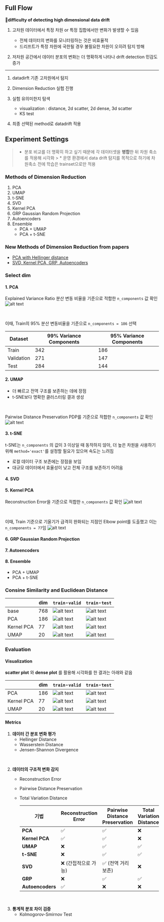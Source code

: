 ## Full Flow

<aside>

**📌difficulty of detecting high dimensional data drift**

1. 고차원 데이터에서 특정 차원 or 특정 집합에서만 변화가 발생할 수 있음
    
    - 전체 데이터의 변화를 모니터링하는 것은 비효율적
    - 드리프트가 특정 차원에 국한될 경우 불필요한 차원이 오히려 탐지 방해
2. 저차원 공간에서 데이터 분포의 변화는 더 명확하게 나타나 drift detection 민감도 증가
    
</aside>

---------------

1. datadirft 기존 고차원에서 탐지
2. Dimension Reduction 실험 진행
3. 실험 유의미한지 탐색

    - visualization : distance, 2d scatter, 2d dense, 3d scatter
    - KS test

4. 최종 선택된 method로 datadrift 적용


## Experiment Settings
> * 분포 비교를 더 명확히 하고 싶기 때문에 각 데이터셋을 **병합**한 뒤 차원 축소를 적용해 시각화
    > * 운영 환경에서 data drift 탐지를 목적으로 하기에 차원축소 전에 학습은 trainset으로만 적용 
> 

### Methods of Dimension Reduction
1. PCA
2. UMAP
3. t-SNE
4. SVD
5. Kernel PCA
6. GRP Gaussian Random Projection
7. Autoencoders 
8. Ensemble
    - PCA + UMAP 
    - PCA + t-SNE

### New Methods of Dimension Reduction from papers
- [PCA with Hellinger distance](https://link.springer.com/article/10.1007/s10115-020-01438-3)
- [SVD, Kernel PCA, GRP, Autoencoders](https://aclanthology.org/2024.lrec-main.579.pdf)

### Select dim 
#### 1. PCA 
Explained Variance Ratio 분산 변동 비율을 기준으로 적합한 `n_components` 값 확인
![alt text](image-4.png)

</br>

이때, Train의 95% 분산 변동비율을 기준으로 `n_components = 186` 선택

| Dataset      | 99% Variance Components | 95% Variance Components |
|--------------|--------------------------|--------------------------|
| Train        | 342                      | 186                      |
| Validation   | 271                      | 147                      |
| Test         | 284                      | 144                      |


#### 2. UMAP
- 더 빠르고 전역 구조를 보존하는 데에 장점
- t-SNE보다 명확한 클러스터링 결과 생성

</br>

Pairwise Distance Preservation PDP를 기준으로 적합한 `n_components` 값 확인
![alt text](image-18.png)

#### 3. t-SNE
t-SNE는 `n_components` 의 값이 3 이상일 때 동작하지 않아, 더 높은 차원을 사용하기 위해 `method='exact'`를 설정할 필요가 있으며 속도는 느려짐
- 로컬 데이터 구조 보존에는 장점을 보임
- 대규모 데이터에서 효율성이 낮고 전체 구조를 보존하기 어려움


#### 4. SVD
#### 5. Kernel PCA
Reconstruction Error을 기준으로 적합한 `n_components` 값 확인
![alt text](image-7.png)

</br> 

이때, Train 기준으로 기울기가 급격히 완화되는 지점인 Elbow point를 도출했고 이는 `n_components = 77`임
![alt text](image-8.png)

#### 6. GRP Gaussian Random Projection
#### 7. Autoencoders 
#### 8. Ensemble
- PCA + UMAP 
- PCA + t-SNE

### Consine Similarity and Euclidean Distance
|| dim | `train`-`valid`           |  `train`-`test`           |
|--------------------|--------------------|--------------------|--------------------|
|base| 768 | ![alt text](image.png) | ![alt text](image-1.png) |
|PCA| 186 | ![alt text](image-2.png) | ![alt text](image-5.png) |
|Kernel PCA | 77 | ![alt text](image-9.png) | ![alt text](image-11.png) |
|UMAP | 20 | ![alt text](image-14.png) | ![alt text](image-15.png) |


### Evaluation 
#### Visualization
 **scatter plot** 와 **dense plot** 를 활용해 시각화를 한 결과는 아래와 같음

||dim| `train`-`valid`           |  `train`-`test`           |
|--------------------|--------------------|--------------------|--------------------|
|PCA| 186 | ![alt text](image-13.png) | ![alt text](image-6.png) |
|Kernel PCA | 77 | ![alt text](image-10.png) | ![alt text](image-12.png) |
|UMAP | 20 | ![alt text](image-16.png) | ![alt text](image-17.png) |

#### Metrics
1. **데이터 간 분포 변화 평가**
    - Hellinger Distance
    - Wasserstein Distance
    - Jensen-Shannon Divergence
</br>

2. **데이터의 구조적 변화 감지**
    - Reconstruction Error
    - Pairwise Distance Preservation
    - Total Variation Distance

        | 기법            | Reconstruction Error       | Pairwise Distance Preservation     | Total Variation Distance          |
        |------------------|----------------------------|------------------------------------|-----------------------------------|
        | **PCA**         | ✅                         | ✅                                 | ❌                                |
        | **Kernel PCA**  | ✅                         | ✅                                 | ❌                                |
        | **UMAP**        | ❌                         | ✅                                 | ✅                                |
        | **t-SNE**       | ❌                         | ✅                                 | ✅                                |
        | **SVD**         | ❌ (간접적으로 가능)       | ✅ (전역 거리 보존)                | ❌                                |
        | **GRP**         | ❌                         | ✅                                 | ✅                                |
        | **Autoencoders**| ✅                         | ❌                                 | ❌                                |



</br>

3. **통계적 분포 차이 검증**
    - Kolmogorov-Smirnov Test
